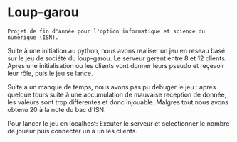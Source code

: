# Loup-garou

    Projet de fin d'année pour l'option informatique et science du numerique (ISN).
    
Suite à une initiation au python, nous avons realiser un jeu en reseau basé sur le jeu de société du loup-garou.
Le serveur gerent entre 8 et 12 clients. Apres une initialisation ou les clients vont donner leurs pseudo et reçevoir leur rôle, puis le jeu se lance.

Suite a un manque de temps, nous avons pas pu debuger le jeu : apres quelque tours suite à une accumulation de mauvaise reception de donnée, les valeurs sont trop differentes et donc injouable. Malgres tout nous avons obtenu 20 à la note du bac d'ISN.


Pour lancer le jeu en localhost:
  Excuter le serveur et selectionner le nombre de joueur puis connecter un à un les clients.
